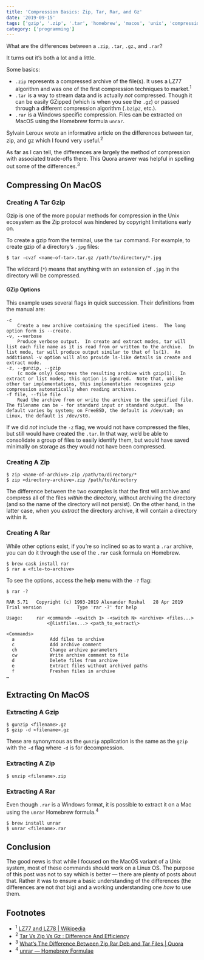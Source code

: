 ```yaml
---
title: 'Compression Basics: Zip, Tar, Rar, and Gz'
date: '2019-09-15'
tags: ['gzip', '.zip', '.tar', 'homebrew', 'macos', 'unix', 'compression']
category: ['programming']
---
```


What are the differences between a `.zip`, `.tar`, `.gz`., and `.rar`?

It turns out it’s both a lot and a little.

Some basics:

- `.zip` represents a compressed archive of the file(s). It uses a LZ77 algorithm and was one of the first compression techniques to market.<sup>1</sup>
- `.tar` is a way to stream data and is actually _not_ compressed. Though it can be easily GZipped (which is when you see the `.gz`) or passed through a different compression algorithm (`.bzip2`, etc.).
- `.rar` is a Windows specific compression. Files can be extracted on MacOS using the Homebrew formula `unrar`.

Sylvain Leroux wrote an informative article on the differences between tar, zip, and gz which I found very useful.<sup>2</sup>

As far as I can tell, the differences are largely the method of compression with associated trade-offs there. This Quora answer was helpful in spelling out some of the differences.<sup>3</sup>

## Compressing On MacOS

### Creating A Tar Gzip

Gzip is one of the more popular methods for compression in the Unix ecosystem as the Zip protocol was hindered by copyright limitations early on.

To create a gzip from the terminal, use the `tar` command. For example, to create gzip of a directory’s `.jpg` files:

```shell
$ tar -cvzf <name-of-tar>.tar.gz /path/to/directory/*.jpg
```

The wildcard (`*`) means that anything with an extension of `.jpg` in the directory will be compressed.

#### GZip Options

This example uses several flags in quick succession. Their definitions from the manual are:

```shell
-c
	Create a new archive containing the specified items.  The long option form is --create.
-v, --verbose
	Produce verbose output.  In create and extract modes, tar will list each file name as it is read from or written to the archive.  In list mode, tar will produce output similar to that of ls(1).  An additional -v option will also provide ls-like details in create and extract mode.
-z, --gunzip, --gzip
	(c mode only) Compress the resulting archive with gzip(1).  In extract or list modes, this option is ignored.  Note that, unlike other tar implementations, this implementation recognizes gzip compression automatically when reading archives.
-f file, --file file
	Read the archive from or write the archive to the specified file.  The filename can be - for standard input or standard output.  The default varies by system; on FreeBSD, the default is /dev/sa0; on Linux, the default is /dev/st0.
```

If we did _not_ include the `-z` flag, we would not have compressed the files, but still would have created the `.tar`. In that way, we’d be able to consolidate a group of files to easily identify them, but would have saved minimally on storage as they would not have been compressed.

### Creating A Zip

```shell
$ zip <name-of-archive>.zip /path/to/directory/*
$ zip <directory-archive>.zip /path/to/directory
```

The difference between the two examples is that the first will archive and compress all of the files _within_ the directory, without archiving the directory (and so the name of the directory will not persist). On the other hand, in the latter case, when you _extract_ the directory archive, it will contain a directory within it.

### Creating A Rar

While other options exist, if you’re so inclined so as to want a `.rar` archive, you can do it through the use of the `.rar` cask formula on Homebrew.

```shell
$ brew cask install rar
$ rar a <file-to-archive>
```

To see the options, access the help menu with the `-?` flag:

```shell
$ rar -?

RAR 5.71   Copyright (c) 1993-2019 Alexander Roshal   28 Apr 2019
Trial version             Type 'rar -?' for help

Usage:     rar <command> -<switch 1> -<switch N> <archive> <files...>
               <@listfiles...> <path_to_extract\>

<Commands>
  a             Add files to archive
  c             Add archive comment
  ch            Change archive parameters
  cw            Write archive comment to file
  d             Delete files from archive
  e             Extract files without archived paths
  f             Freshen files in archive
…
```

## Extracting On MacOS

### Extracting A Gzip

```shell
$ gunzip <filename>.gz
$ gzip -d <filename>.gz
```

These are synonymous as the `gunzip` application is the same as the `gzip` with the `-d` flag where `-d` is for decompression.

### Extracting A Zip

```shell
$ unzip <filename>.zip
```

### Extracting A Rar

Even though `.rar` is a Windows format, it is possible to extract it on a Mac using the `unrar` Homebrew formula.<sup>4</sup>

```shell
$ brew install unrar
$ unrar <filename>.rar
```

## Conclusion

The good news is that while I focused on the MacOS variant of a Unix system, most of these commands should work on a Linux OS. The purpose of this post was not to say which is better — there are plenty of posts about that. Rather it was to ensure a basic understanding of the differences (the differences are not _that_ big) and a working understanding one _how_ to use them.

## Footnotes

- <sup>1</sup> [LZ77 and LZ78 | Wikipedia](https://en.wikipedia.org/wiki/LZ77_and_LZ78)
- <sup>2</sup> [Tar Vs Zip Vs Gz : Difference And Efficiency](https://itsfoss.com/tar-vs-zip-vs-gz/)
- <sup>3</sup> [What’s The Difference Between Zip Rar Deb and Tar Files | Quora](https://www.quora.com/What-is-difference-between-zip-rar-deb-and-tar-files)
- <sup>4</sup> [unrar — Homebrew Formulae](https://formulae.brew.sh/formula/unrar)
